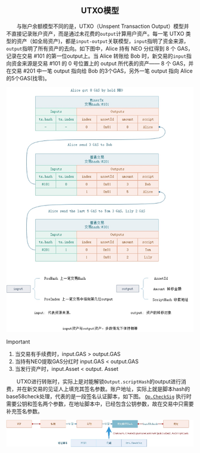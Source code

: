 <center><h2>UTXO模型</h2></center>

&emsp;&emsp;与账户余额模型不同的是，UTXO（Unspent Transaction Output）模型并不直接记录账户资产，而是通过未花费的`output`计算用户资产。每一笔 UTXO 类型的资产（如全局资产)，都是`input-output`关联模型，`input`指明了资金来源，`output`指明了所有资产的去向。如下图中，Alice 持有 NEO 分红得到 8 个 GAS，记录在交易 #101 的第一位output上。当 Alice 转账给 Bob 时，新交易的`input`指向资金来源是交易 #101 的 0 号位置上的 output 所代表的资产—— 8 个 GAS，并在交易 #201 中一笔 output 指向给 Bob 的3个GAS，另外一笔 output 指向 Alice 的5个GAS(找零)。

[![utxo](../../images/blockchain/utxo.jpg)](../../images/blockchain/utxo.jpg)

> [!IMPORTANT]
> 1. 当交易有手续费时，input.GAS > output.GAS
> 2. 当持有NEO提取GAS分红时 input.GAS < output.GAS
> 3. 当发行资产时，input.Asset < output. Asset

&emsp;&emsp;UTXO进行转账时，实际上是对能解锁`Output.scriptHash`的output进行消费，并在新交易的见证人上填充其签名参数。账户地址，实际上就是脚本hash的base58check处理，代表的是一段签名认证脚本，如下图。 [`Op.CheckSig`](../neo_vm.md#checksig) 执行时需要公钥和签名两个参数，在地址脚本中，已经包含公钥参数，故在交易中只需要补充签名参数。

[![utxo](../../images/blockchain/account_scripthash.jpg)](../../images/blockchain/account_scripthash.jpg)






